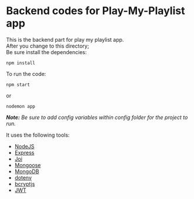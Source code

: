 # Backend codes for Play-My-Playlist app

This is the backend part for play my playlist app. <br/>
After you change to this directory;
<br/>
Be sure install the dependencies: <br/>

```
npm install
```

To run the code:

```
npm start
```

or

```
nodemon app
```

**_Note:_** _Be sure to add config variables within config folder for the project to run._ <br/>

It uses the following tools:<br/>

- [NodeJS](https://nodejs.org/en/)
- [Express](https://expressjs.com/)
- [Joi](https://joi.dev/)
- [Mongoose](https://mongoosejs.com/)
- [MongoDB](https://www.mongodb.com/)
- [dotenv](https://github.com/motdotla/dotenv)
- [bcryptjs](https://github.com/dcodeIO/bcrypt.js)
- [JWT](https://github.com/auth0/node-jsonwebtoken)
